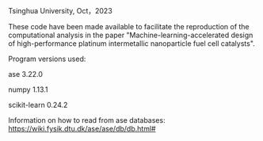 Tsinghua University, Oct，2023

These code have been made available to facilitate the reproduction of the computational analysis in the paper "Machine-learning-accelerated design of high-performance platinum
intermetallic nanoparticle fuel cell catalysts".

Program versions used:

ase 3.22.0

numpy 1.13.1

scikit-learn 0.24.2

Information on how to read from ase databases:
https://wiki.fysik.dtu.dk/ase/ase/db/db.html#
